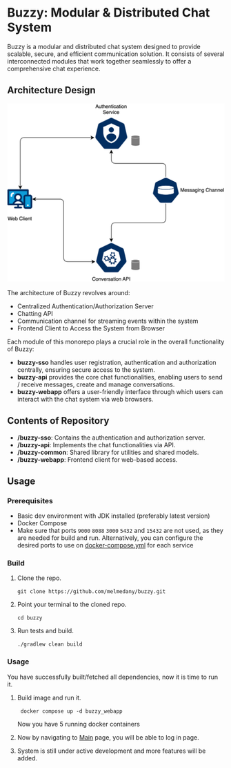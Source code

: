 # Buzzy: Modular & Distributed Chat System

Buzzy is a modular and distributed chat system designed to provide scalable, secure, and efficient communication solution. It consists of several interconnected modules that work together seamlessly to offer a comprehensive chat experience.

## Architecture Design

![Buzzy Architecture](buzzy.svg)



The architecture of Buzzy revolves around:

- Centralized Authentication/Authorization Server
- Chatting API
- Communication channel for streaming events within the system
- Frontend Client to Access the System from Browser

Each module of this monorepo plays a crucial role in the overall functionality of Buzzy:

- **buzzy-sso** handles user registration, authentication and authorization centrally, ensuring secure access to the system.
- **buzzy-api** provides the core chat functionalities, enabling users to send / receive messages, create and manage conversations.
- **buzzy-webapp** offers a user-friendly interface through which users can interact with the chat system via web browsers.

## Contents of Repository

- **/buzzy-sso**: Contains the authentication and authorization server.
- **/buzzy-api**: Implements the chat functionalities via API.
- **/buzzy-common**: Shared library for utilities and shared models.
- **/buzzy-webapp**: Frontend client for web-based access.

## Usage

### Prerequisites

* Basic dev environment with JDK installed (preferably latest version)
* Docker Compose
* Make sure that ports `9000` `8088` `3000` `5432` and `15432` are not used, as they are needed for build and run. Alternatively, you can configure the desired ports to use on [docker-compose.yml](docker-compose.yml) for each service

### Build

1. Clone the repo.
   ```
   git clone https://github.com/melmedany/buzzy.git
   ```

2. Point your terminal to the cloned repo.
    ```
    cd buzzy
    ```

4. Run tests and build.
    ```
    ./gradlew clean build

### Usage

You have successfully built/fetched all dependencies, now it is time to run it.

1. Build image and run it.
    ```
     docker compose up -d buzzy_webapp
    ```
   Now you have 5 running docker containers

2. Now by navigating to [Main](http://localhost:3000) page, you will be able to log in page.

3. System is still under active development and more features will be added.
